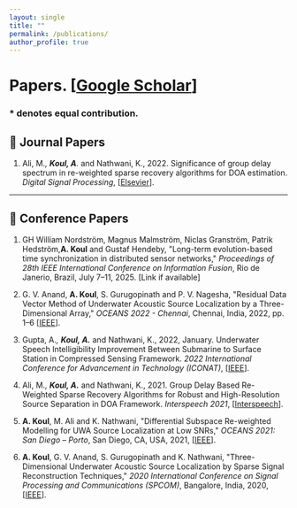 ```yaml
---
layout: single
title: ""
permalink: /publications/
author_profile: true
---
```


# <i class="fa fa-fw fa-paste"></i> Papers. [[Google Scholar](https://scholar.google.com/citations?user=NljRoewAAAAJ&hl=en)] #

### * denotes equal contribution.

## 📝 Journal Papers

1. Ali, M.<sup>*</sup>, **Koul, A**.<sup>*</sup> and Nathwani, K., 2022. Significance of group delay spectrum in re-weighted sparse recovery algorithms for DOA estimation. *Digital Signal Processing*, [[Elsevier](https://doi.org/10.1016/j.dsp.2022.103388)].

---

## 🎤 Conference Papers

1. GH William Nordström, Magnus Malmström, Niclas Granström, Patrik Hedström,**A. Koul** and Gustaf Hendeby, "Long-term evolution-based time synchronization in distributed sensor networks," *Proceedings of 28th IEEE International Conference on Information Fusion*, Rio de Janerio, Brazil, July 7–11, 2025. [Link if available]

2. G. V. Anand, **A. Koul**, S. Gurugopinath and P. V. Nagesha, "Residual Data Vector Method of Underwater Acoustic Source Localization by a Three-Dimensional Array," *OCEANS 2022 - Chennai*, Chennai, India, 2022, pp. 1–6 [[IEEE](https://ieeexplore.ieee.org/document/9775269)].

3. Gupta, A.<sup>*</sup>, **Koul, A.**<sup>*</sup> and Nathwani, K., 2022, January. Underwater Speech Intelligibility Improvement Between Submarine to Surface Station in Compressed Sensing Framework. *2022 International Conference for Advancement in Technology (ICONAT)*, [[IEEE](https://ieeexplore.ieee.org/document/9726099)].

4. Ali, M.<sup>*</sup>, **Koul, A.**<sup>*</sup> and Nathwani, K., 2021. Group Delay Based Re-Weighted Sparse Recovery Algorithms for Robust and High-Resolution Source Separation in DOA Framework. *Interspeech 2021*, [[Interspeech](https://www.isca-archive.org/interspeech_2021/ali21_interspeech.html)].

5. **A. Koul**, M. Ali and K. Nathwani, "Differential Subspace Re-weighted Modelling for UWA Source Localization at Low SNRs," *OCEANS 2021: San Diego – Porto*, San Diego, CA, USA, 2021, [[IEEE](https://ieeexplore.ieee.org/document/9705716)].

6. **A. Koul**, G. V. Anand, S. Gurugopinath and K. Nathwani, "Three-Dimensional Underwater Acoustic Source Localization by Sparse Signal Reconstruction Techniques," *2020 International Conference on Signal Processing and Communications (SPCOM)*, Bangalore, India, 2020, [[IEEE](https://ieeexplore.ieee.org/document/9179579)].
